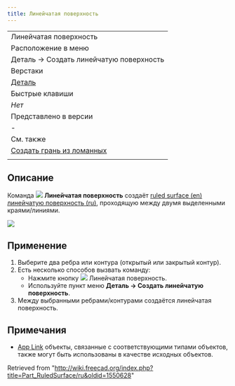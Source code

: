 ```yaml
---
title: Линейчатая поверхность
---
```

|  |
| --- |
| Линейчатая поверхность |
| Расположение в меню |
| Деталь → Создать линейчатую поверхность |
| Верстаки |
| [Деталь](/Part_Workbench/ru "Part Workbench/ru") |
| Быстрые клавиши |
| *Нет* |
| Представлено в версии |
| - |
| См. также |
| [Создать грань из ломанных](/Part_MakeFace/ru "Part MakeFace/ru") |
|  |

## Описание

Команда ![](/images/Part_RuledSurface.svg) **Линейчатая поверхность** создаёт [ruled surface (en)](https://en.wikipedia.org/wiki/Ruled_surface) [линейчатую поверхность (ru)](https://ru.wikipedia.org/wiki/Линейчатая_поверхность), проходящую между двумя выделенными краями/линиями.

![](/images/PartRuledSurface_it.png)

## Применение

1. Выберите два ребра или контура (открытый или закрытый контур).
2. Есть несколько способов вызвать команду:
   * Нажмите кнопку ![](/images/Part_RuledSurface.svg) Линейчатая поверхность.
   * Используйте пункт меню **Деталь → Создать линейчатую поверхность**.
3. Между выбранными ребрами/контурами создаётся линейчатая поверхность.

## Примечания

* [App Link](/App_Link/ru "App Link/ru") объекты, связанные с соответствующими типами объектов, также могут быть использованы в качестве исходных объектов.

Retrieved from "<http://wiki.freecad.org/index.php?title=Part_RuledSurface/ru&oldid=1550628>"